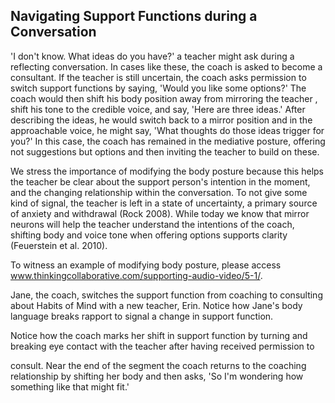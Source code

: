 ## Navigating Support Functions during a Conversation

'I don't know. What ideas do you have?' a teacher might ask during a reflecting conversation. In cases like these, the coach is asked to become a consultant. If the teacher is still uncertain, the coach asks permission to switch support functions by saying, 'Would you like some options?' The coach would then shift his body position away from mirroring the teacher , shift his tone to the credible voice, and say, 'Here are three ideas.' After describing the ideas, he would switch back to a mirror position and in the approachable voice, he might say, 'What thoughts do those ideas trigger for you?' In this case, the coach has remained in the mediative posture, offering not suggestions but options and then inviting the teacher to build on these.

We stress the importance of modifying the body posture because this helps the teacher be clear about the support person's intention in the moment, and the changing relationship within the conversation. To not give some kind of signal, the teacher is left in a state of uncertainty, a primary source of anxiety and withdrawal (Rock 2008). While today we know that mirror neurons will help the teacher understand the intentions of the coach, shifting body and voice tone when offering options supports clarity (Feuerstein et al. 2010).

To witness an example of modifying body posture, please access www.thinkingcollaborative.com/supporting-audio-video/5-1/.

Jane, the coach, switches the support function from coaching to consulting about Habits of Mind with a new teacher, Erin. Notice how Jane's body language breaks rapport to signal a change in support function.

Notice how the coach marks her shift in support function by turning and breaking eye contact with the teacher after having received permission to

consult. Near the end of the segment the coach returns to the coaching relationship by shifting her body and then asks, 'So I'm wondering how something like that might fit.'